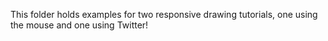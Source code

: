This folder holds examples for two responsive drawing tutorials, one using the mouse and one using Twitter! 



